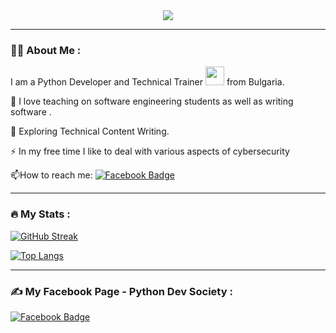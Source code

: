 <div id="header" align="center">
  <img src="https://media.giphy.com/media/p4NLw3I4U0idi/giphy.gif"/>
</div>


  

---

### :woman_technologist: About Me :

I am a Python Developer and Technical Trainer <img src="https://media.giphy.com/media/WUlplcMpOCEmTGBtBW/giphy.gif" width="30"> from Bulgaria.

:telescope: I love teaching on software engineering students as well as writing software .

:seedling: Exploring Technical Content Writing.

:zap: In my free time I like to deal with various aspects of cybersecurity

:mailbox:How to reach me:   [![Facebook Badge](https://img.shields.io/badge/Facebook-%231877F2.svg?style=for-the-badge&logo=Facebook&logoColor=white)](https://www.facebook.com/mario.zahariev.9)

---

### :fire: My Stats :
[![GitHub Streak](http://github-readme-streak-stats.herokuapp.com?user=zahariev-webbersof&theme=dark&background=000000)](https://git.io/streak-stats)

[![Top Langs](https://github-readme-stats.vercel.app/api/top-langs/?username=zahariev-webbersof&layout=compact&theme=vision-friendly-dark)](https://github.com/anuraghazra/github-readme-stats)

---

### :writing_hand: My Facebook Page - Python Dev Society :
[![Facebook Badge](https://img.shields.io/badge/Facebook-%231877F2.svg?style=for-the-badge&logo=Facebook&logoColor=white)](https://www.facebook.com/PythonDevSociety)
